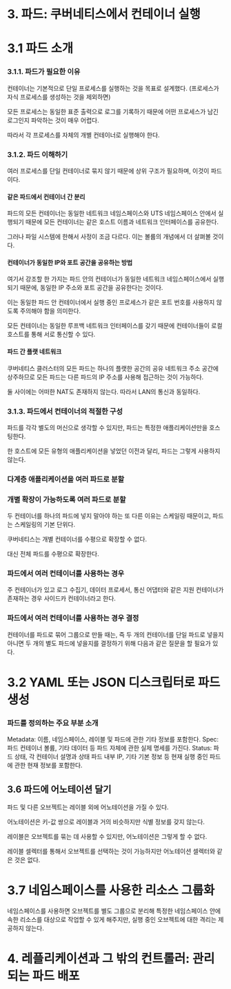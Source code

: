 # 3. 파드: 쿠버네티스에서 컨테이너 실행

# 3.1 파드 소개

### 3.1.1. 파드가 필요한 이유

컨테이너는 기본적으로 단일 프로세스를 실행하는 것을 목표로 설계했다. (프로세스가 자식 프로세스를 생성하는 것을 제외하면)

모든 프로세스는 동일한 표준 출력으로 로그를 기록하기 때문에 어떤 프로세스가 남긴 로그인지 파악하는 것이 매우 어렵다.

따라서 각 프로세스를 자체의 개별 컨테이너로 실행해야 한다.

### 3.1.2. 파드 이해하기

여러 프로세스를 단일 컨테이너로 묶지 않기 때문에 상위 구조가 필요하며, 이것이 파드이다.

#### 같은 파드에서 컨테이너 간 분리

파드의 모든 컨테이너는 동일한 네트워크 네임스페이스와 UTS 네임스페이스 안에서 실행되기 때문에 모든 컨테이너는 같은 호스트 이름과 네트워크 인터페이스를 공유한다.

그러나 파일 시스템에 한해서 사정이 조금 다르다.
이는 볼륨의 개념에서 더 살펴볼 것이다.

#### 컨테이너가 동일한 IP와 포트 공간을 공유하는 방법

여기서 강조할 한 가지는 파드 안의 컨테이너가 동일한 네트워크 네임스페이스에서 실행되기 때문에, 동일한 IP 주소와 포트 공간을 공유한다는 것이다.

이는 동일한 파드 안 컨테이너에서 실행 중인 프로세스가 같은 포트 번호를 사용하지 않도록 주의해야 함을 의미한다.

모든 컨테이너는 동일한 루프백 네트워크 인터페이스를 갖기 때문에 컨테이너들이 로컬호스트를 통해 서로 통신할 수 있다.

#### 파드 간 플랫 네트워크

쿠버네티스 클러스터의 모든 파드는 하나의 플랫한 공간의 공유 네트워크 주소 공간에 상주하므로 모든 파드는 다른 파드의 IP 주소를 사용해 접근하는 것이 가능하다.

둘 사이에는 어떠한 NAT도 존재하지 않는다.
따라서 LAN의 통신과 동일하다.

### 3.1.3. 파드에서 컨테이너의 적절한 구성

파드를 각각 별도의 머신으로 생각할 수 있지만, 파드는 특정한 애플리케이션만을 호스팅한다.

한 호스트에 모든 유형의 애플리케이션을 넣었던 이전과 달리, 파드는 그렇게 사용하지 않는다.

### 다계층 애플리케이션을 여러 파드로 분할

### 개별 확장이 가능하도록 여러 파드로 분할

두 컨테이너를 하나의 파드에 넣지 말아야 하는 또 다른 이유는 스케일링 때문이고, 파드는 스케일링의 기본 단위다.

쿠버네티스는 개별 컨테이너를 수평으로 확장할 수 없다.

대신 전체 파드를 수평으로 확장한다.

### 파드에서 여러 컨테이너를 사용하는 경우

주 컨테이너가 있고 로그 수집기, 데이터 프로세서, 통신 어댑터와 같은 지원 컨테이너가 존재하는 경우 사이드카 컨테이너라고 한다.

### 파드에서 여러 컨테이너를 사용하는 경우 결정

컨테이너를 파드로 묶어 그룹으로 만들 때는, 즉 두 개의 컨테이너를 단일 파드로 넣을지 아니면 두 개의 별도 파드에 넣을지를 결정하기 위해 다음과 같은 질문을 할 필요가 있다.

# 3.2 YAML 또는 JSON 디스크립터로 파드 생성

### 파드를 정의하는 주요 부분 소개

Metadata: 이름, 네임스페이스, 레이블 및 파드에 관한 기타 정보를 포함한다.
Spec: 파드 컨테이너 볼륨, 기타 데이터 등 파드 자체에 관한 실제 명세를 가진다.
Status: 파드 상태, 각 컨테이너 설명과 상태 파드 내부 IP, 기타 기본 정보 등 현재 실행 중인 파드에 관한 현재 정보를 포함한다.

## 3.6 파드에 어노테이션 달기

파드 및 다른 오브젝트는 레이블 외에 어노테이션을 가질 수 있다.

어노테이션은 키-값 쌍으로 레이블과 거의 비슷하지만 식별 정보를 갖지 않는다.

레이블은 오브젝트를 묶는 데 사용할 수 있지만, 어노테이션은 그렇게 할 수 없다.

레이블 셀렉터를 통해서 오브젝트를 선택하는 것이 가능하지만 어노테이션 셀렉터와 같은 것은 없다.

# 3.7 네임스페이스를 사용한 리소스 그룹화

네임스페이스를 사용하면 오브젝트를 별도 그룹으로 분리해 특정한 네임스페이스 안에 속한 리소스를 대상으로 작업할 수 있게 해주지만, 실행 중인 오브젝트에 대한 격리는 제공하지 않는다.

# 4. 레플리케이션과 그 밖의 컨트롤러: 관리되는 파드 배포
